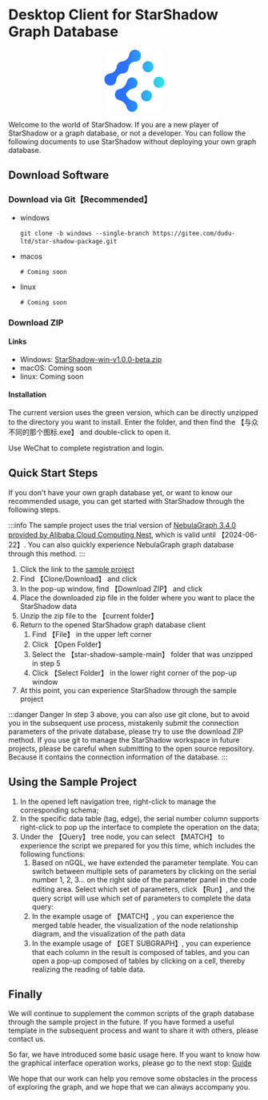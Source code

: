 # Desktop Client for StarShadow Graph Database

<p align="center">
    <img src="./logo.png"></img>
</p>

Welcome to the world of StarShadow. If you are a new player of StarShadow or a graph database, or not a developer. You can follow the following documents to use StarShadow without deploying your own graph database.

## Download Software

### Download via Git【Recommended】

-  windows

    ```shell
    git clone -b windows --single-branch https://gitee.com/dudu-ltd/star-shadow-package.git
    ```
- macos
    ```shell
    # Coming soon
    ```

- linux
    ```shell
    # Coming soon
    ```


### Download ZIP

#### Links
- Windows: [StarShadow-win-v1.0.0-beta.zip](https://github.com/dudu-ltd/star-shadow-package/archive/refs/tags/v1.0.0-beta.zip)
- macOS: Coming soon
- linux: Coming soon

#### Installation
The current version uses the green version, which can be directly unzipped to the directory you want to install. Enter the folder, and then find the 【与众不同的那个图标.exe】 and double-click to open it.

Use WeChat to complete registration and login.

## Quick Start Steps

If you don't have your own graph database yet, or want to know our recommended usage, you can get started with StarShadow through the following steps.

:::info
The sample project uses the trial version of [NebulaGraph 3.4.0 provided by Alibaba Cloud Computing Nest](https://computenest.aliyun.com/market/service-39f4f251e9484369a778?spm=5176.29141018.J_PGjKnplUAs1kXQYVyQamo.9.7b625d102SpFHx), which is valid until 【2024-06-22】. You can also quickly experience NebulaGraph graph database through this method.
:::

1. Click the link to the [sample project](https://gitee.com/dudu-ltd/star-shadow-sample)
2. Find 【Clone/Download】 and click
3. In the pop-up window, find 【Download ZIP】 and click
4. Place the downloaded zip file in the folder where you want to place the StarShadow data
5. Unzip the zip file to the 【current folder】
6. Return to the opened StarShadow graph database client
    1. Find 【File】 in the upper left corner
    2. Click 【Open Folder】
    3. Select the 【star-shadow-sample-main】 folder that was unzipped in step 5
    4. Click 【Select Folder】 in the lower right corner of the pop-up window
7. At this point, you can experience StarShadow through the sample project

:::danger Danger
In step 3 above, you can also use git clone, but to avoid you in the subsequent use process, mistakenly submit the connection parameters of the private database, please try to use the download ZIP method.
If you use git to manage the StarShadow workspace in future projects, please be careful when submitting to the open source repository. Because it contains the connection information of the database.
:::

## Using the Sample Project

1. In the opened left navigation tree, right-click to manage the corresponding schema;
2. In the specific data table (tag, edge), the serial number column supports right-click to pop up the interface to complete the operation on the data;
3. Under the 【Query】 tree node, you can select 【MATCH】 to experience the script we prepared for you this time, which includes the following functions:
    1. Based on nGQL, we have extended the parameter template. You can switch between multiple sets of parameters by clicking on the serial number 1, 2, 3... on the right side of the parameter panel in the code editing area. Select which set of parameters, click 【Run】, and the query script will use which set of parameters to complete the data query:
    2. In the example usage of 【MATCH】, you can experience the merged table header, the visualization of the node relationship diagram, and the visualization of the path data
    3. In the example usage of 【GET SUBGRAPH】, you can experience that each column in the result is composed of tables, and you can open a pop-up composed of tables by clicking on a cell, thereby realizing the reading of table data.

## Finally
We will continue to supplement the common scripts of the graph database through the sample project in the future. If you have formed a useful template in the subsequent process and want to share it with others, please contact us.

So far, we have introduced some basic usage here. If you want to know how the graphical interface operation works, please go to the next stop: [Guide](./help.html)

We hope that our work can help you remove some obstacles in the process of exploring the graph, and we hope that we can always accompany you.

